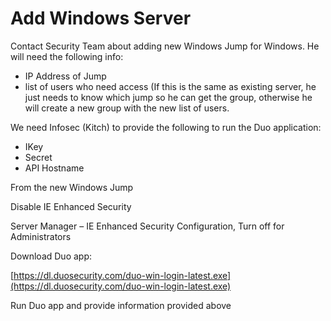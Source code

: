 # Add Windows Server

Contact Security Team about adding new Windows Jump for Windows. He will need the following info:

* IP Address of Jump
* list of users who need access \(If this is the same as existing server, he just needs to know which jump so he can get the group, otherwise he will create a new group with the new list of users.

We need Infosec \(Kitch\) to provide the following to run the Duo application:

* IKey
* Secret
* API Hostname

From the new Windows Jump

Disable IE Enhanced Security

Server Manager – IE Enhanced Security Configuration, Turn off for Administrators

Download Duo app:

[https://dl.duosecurity.com/duo-win-login-latest.exe](https://dl.duosecurity.com/duo-win-login-latest.exe)

Run Duo app and provide information provided above

